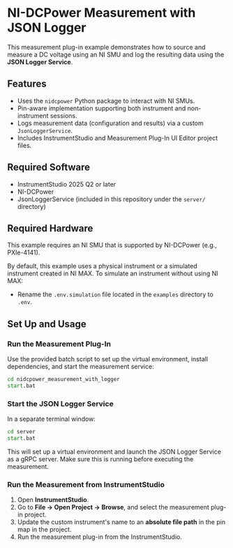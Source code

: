 # NI-DCPower Measurement with JSON Logger

This measurement plug-in example demonstrates how to source and measure a DC voltage using an NI SMU and log the resulting data using the **JSON Logger Service**.

## Features

- Uses the `nidcpower` Python package to interact with NI SMUs.
- Pin-aware implementation supporting both instrument and non-instrument sessions.
- Logs measurement data (configuration and results) via a custom `JsonLoggerService`.
- Includes InstrumentStudio and Measurement Plug-In UI Editor project files.

## Required Software

- InstrumentStudio 2025 Q2 or later
- NI-DCPower
- JsonLoggerService (included in this repository under the `server/` directory)

## Required Hardware

This example requires an NI SMU that is supported by NI-DCPower (e.g., PXIe-4141).

By default, this example uses a physical instrument or a simulated instrument created in NI MAX. To simulate an instrument without using NI MAX:

- Rename the `.env.simulation` file located in the `examples` directory to `.env`.

## Set Up and Usage

### Run the Measurement Plug-In

Use the provided batch script to set up the virtual environment, install dependencies, and start the measurement service:

```cmd
cd nidcpower_measurement_with_logger
start.bat
```

### Start the JSON Logger Service

In a separate terminal window:

```cmd
cd server
start.bat
```

This will set up a virtual environment and launch the JSON Logger Service as a gRPC server. Make sure this is running before executing the measurement.

### Run the Measurement from InstrumentStudio

1. Open **InstrumentStudio**.
2. Go to **File -> Open Project -> Browse**, and select the measurement plug-in project.
3. Update the custom instrument's name to an **absolute file path** in the pin map in the project.
4. Run the measurement plug-in from the InstrumentStudio.
